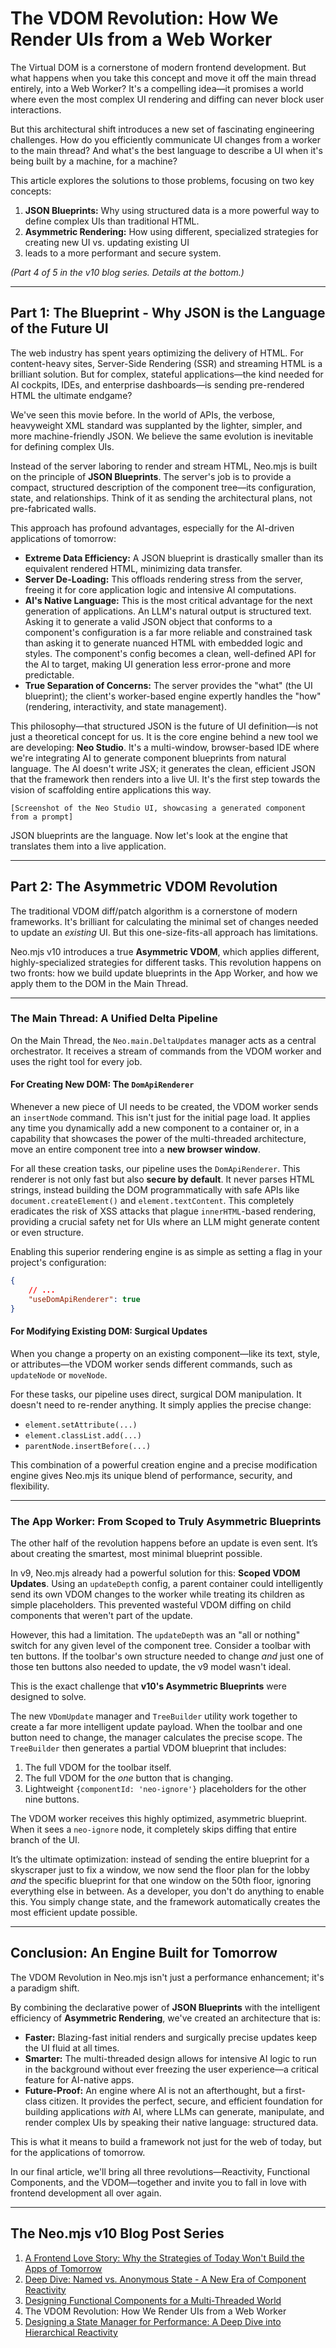 # The VDOM Revolution: How We Render UIs from a Web Worker

The Virtual DOM is a cornerstone of modern frontend development. But what happens when you take this concept and move it
off the main thread entirely, into a Web Worker? It's a compelling idea—it promises a world where even the most complex
UI rendering and diffing can never block user interactions.

But this architectural shift introduces a new set of fascinating engineering challenges. How do you efficiently
communicate UI changes from a worker to the main thread? And what's the best language to describe a UI when it's being
built by a machine, for a machine?

This article explores the solutions to those problems, focusing on two key concepts:
1.  **JSON Blueprints:** Why using structured data is a more powerful way to define complex UIs than traditional HTML.
2.  **Asymmetric Rendering:** How using different, specialized strategies for creating new UI vs. updating existing UI
3. leads to a more performant and secure system.

*(Part 4 of 5 in the v10 blog series. Details at the bottom.)*

---

## Part 1: The Blueprint - Why JSON is the Language of the Future UI

The web industry has spent years optimizing the delivery of HTML. For content-heavy sites, Server-Side Rendering (SSR)
and streaming HTML is a brilliant solution. But for complex, stateful applications—the kind needed for AI cockpits, IDEs,
and enterprise dashboards—is sending pre-rendered HTML the ultimate endgame?

We've seen this movie before. In the world of APIs, the verbose, heavyweight XML standard was supplanted by the lighter,
simpler, and more machine-friendly JSON. We believe the same evolution is inevitable for defining complex UIs.

Instead of the server laboring to render and stream HTML, Neo.mjs is built on the principle of **JSON Blueprints**. 
The server's job is to provide a compact, structured description of the component tree—its configuration, state, and
relationships. Think of it as sending the architectural plans, not pre-fabricated walls.

This approach has profound advantages, especially for the AI-driven applications of tomorrow:

*   **Extreme Data Efficiency:** A JSON blueprint is drastically smaller than its equivalent rendered HTML, minimizing data transfer.
*   **Server De-Loading:** This offloads rendering stress from the server, freeing it for core application logic and intensive AI computations.
*   **AI's Native Language:** This is the most critical advantage for the next generation of applications.
    An LLM's natural output is structured text. Asking it to generate a valid JSON object that conforms to a component's
    configuration is a far more reliable and constrained task than asking it to generate nuanced HTML with embedded logic
    and styles. The component's config becomes a clean, well-defined API for the AI to target, making UI generation less
    error-prone and more predictable.
*   **True Separation of Concerns:** The server provides the "what" (the UI blueprint); the client's worker-based engine
    expertly handles the "how" (rendering, interactivity, and state management).

This philosophy—that structured JSON is the future of UI definition—is not just a theoretical concept for us. It
is the core engine behind a new tool we are developing: **Neo Studio**. It's a multi-window, browser-based IDE
where we're integrating AI to generate component blueprints from natural language. The AI doesn't write JSX; it
generates the clean, efficient JSON that the framework then renders into a live UI. It's the first step towards
the vision of scaffolding entire applications this way.

`[Screenshot of the Neo Studio UI, showcasing a generated component from a prompt]`

JSON blueprints are the language. Now let's look at the engine that translates them into a live application.

---

## Part 2: The Asymmetric VDOM Revolution

The traditional VDOM diff/patch algorithm is a cornerstone of modern frameworks. It's brilliant for calculating the
minimal set of changes needed to update an *existing* UI. But this one-size-fits-all approach has limitations.

Neo.mjs v10 introduces a true **Asymmetric VDOM**, which applies different, highly-specialized strategies for different
tasks. This revolution happens on two fronts: how we build update blueprints in the App Worker, and how we apply them to
the DOM in the Main Thread.

---

### The Main Thread: A Unified Delta Pipeline

On the Main Thread, the `Neo.main.DeltaUpdates` manager acts as a central orchestrator. It receives a stream of commands
from the VDOM worker and uses the right tool for every job.

#### For Creating New DOM: The `DomApiRenderer`

Whenever a new piece of UI needs to be created, the VDOM worker sends an `insertNode` command. This isn't just for the
initial page load. It applies any time you dynamically add a new component to a container or, in a capability that
showcases the power of the multi-threaded architecture, move an entire component tree into a **new browser window**.

For all these creation tasks, our pipeline uses the `DomApiRenderer`. This renderer is not only fast but also
**secure by default**. It never parses HTML strings, instead building the DOM programmatically with safe APIs like
`document.createElement()` and `element.textContent`. This completely eradicates the risk of XSS attacks that plague
`innerHTML`-based rendering, providing a crucial safety net for UIs where an LLM might generate content or even structure.

Enabling this superior rendering engine is as simple as setting a flag in your project's configuration:

```json
{
    // ...
    "useDomApiRenderer": true
}
```

#### For Modifying Existing DOM: Surgical Updates

When you change a property on an existing component—like its text, style, or attributes—the VDOM worker sends different
commands, such as `updateNode` or `moveNode`.

For these tasks, our pipeline uses direct, surgical DOM manipulation. It doesn't need to re-render anything.
It simply applies the precise change:
-   `element.setAttribute(...)`
-   `element.classList.add(...)`
-   `parentNode.insertBefore(...)`

This combination of a powerful creation engine and a precise modification engine gives Neo.mjs its unique blend of
performance, security, and flexibility.

---

### The App Worker: From Scoped to Truly Asymmetric Blueprints

The other half of the revolution happens before an update is even sent. It’s about creating the smartest, most minimal
blueprint possible.

In v9, Neo.mjs already had a powerful solution for this: **Scoped VDOM Updates**. Using an `updateDepth` config, a
parent container could intelligently send its own VDOM changes to the worker while treating its children as simple
placeholders. This prevented wasteful VDOM diffing on child components that weren't part of the update.

However, this had a limitation. The `updateDepth` was an "all or nothing" switch for any given level of the component tree.
Consider a toolbar with ten buttons. If the toolbar's own structure needed to change *and* just one of those ten buttons
also needed to update, the v9 model wasn't ideal.

This is the exact challenge that **v10's Asymmetric Blueprints** were designed to solve.

The new `VDomUpdate` manager and `TreeBuilder` utility work together to create a far more intelligent update payload.
When the toolbar and one button need to change, the manager calculates the precise scope. The `TreeBuilder` then
generates a partial VDOM blueprint that includes:
1.  The full VDOM for the toolbar itself.
2.  The full VDOM for the *one* button that is changing.
3.  Lightweight `{componentId: 'neo-ignore'}` placeholders for the other nine buttons.

The VDOM worker receives this highly optimized, asymmetric blueprint. When it sees a `neo-ignore` node,
it completely skips diffing that entire branch of the UI.

It’s the ultimate optimization: instead of sending the entire blueprint for a skyscraper just to fix a window,
we now send the floor plan for the lobby *and* the specific blueprint for that one window on the 50th floor,
ignoring everything else in between. As a developer, you don't do anything to enable this. You simply change state,
and the framework automatically creates the most efficient update possible.

---

## Conclusion: An Engine Built for Tomorrow

The VDOM Revolution in Neo.mjs isn't just a performance enhancement; it's a paradigm shift.

By combining the declarative power of **JSON Blueprints** with the intelligent efficiency of **Asymmetric Rendering**,
we've created an architecture that is:

-   **Faster:** Blazing-fast initial renders and surgically precise updates keep the UI fluid at all times.
-   **Smarter:** The multi-threaded design allows for intensive AI logic to run in the background without ever freezing
    the user experience—a critical feature for AI-native apps.
-   **Future-Proof:** An engine where AI is not an afterthought, but a first-class citizen. It provides the perfect,
    secure, and efficient foundation for building applications *with* AI, where LLMs can generate, manipulate, and render
    complex UIs by speaking their native language: structured data.

This is what it means to build a framework not just for the web of today, but for the applications of tomorrow.

In our final article, we'll bring all three revolutions—Reactivity, Functional Components, and the VDOM—together and
invite you to fall in love with frontend development all over again.

---

## The Neo.mjs v10 Blog Post Series

1. [A Frontend Love Story: Why the Strategies of Today Won't Build the Apps of Tomorrow](./v10-post1-love-story.md)
2. [Deep Dive: Named vs. Anonymous State - A New Era of Component Reactivity](./v10-deep-dive-reactivity.md)
3. [Designing Functional Components for a Multi-Threaded World](./v10-deep-dive-functional-components.md)
4. The VDOM Revolution: How We Render UIs from a Web Worker
5. [Designing a State Manager for Performance: A Deep Dive into Hierarchical Reactivity](./v10-deep-dive-state-provider.md)
